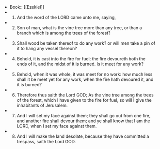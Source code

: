 - Book:: [[Ezekiel]]
- 1. And the word of the LORD came unto me, saying,
- 2. Son of man, what is the vine tree more than any tree, or than a branch which is among the trees of the forest?
- 3. Shall wood be taken thereof to do any work? or will men take a pin of it to hang any vessel thereon?
- 4. Behold, it is cast into the fire for fuel; the fire devoureth both the ends of it, and the midst of it is burned. Is it meet for any work?
- 5. Behold, when it was whole, it was meet for no work: how much less shall it be meet yet for any work, when the fire hath devoured it, and it is burned?
- 6. Therefore thus saith the Lord GOD; As the vine tree among the trees of the forest, which I have given to the fire for fuel, so will I give the inhabitants of Jerusalem.
- 7. And I will set my face against them; they shall go out from one fire, and another fire shall devour them; and ye shall know that I am the LORD, when I set my face against them.
- 8. And I will make the land desolate, because they have committed a trespass, saith the Lord GOD.
